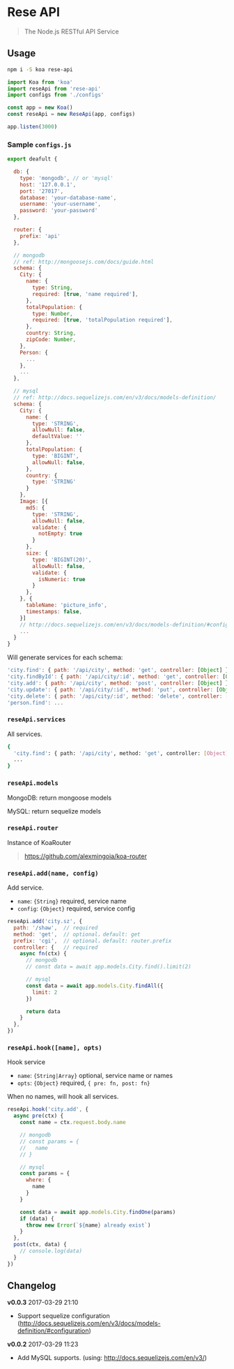 # Rese API

> The Node.js RESTful API Service

## Usage

```bash
npm i -S koa rese-api
```

```js
import Koa from 'koa'
import reseApi from 'rese-api'
import configs from './configs'

const app = new Koa()
const reseApi = new ReseApi(app, configs)

app.listen(3000)
```


### Sample `configs.js`

```js
export deafult {

  db: {
    type: 'mongodb', // or 'mysql'
    host: '127.0.0.1',
    port: '27017',
    database: 'your-database-name',
    username: 'your-username',
    password: 'your-password'
  },

  router: {
    prefix: 'api'
  },

  // mongodb
  // ref: http://mongoosejs.com/docs/guide.html
  schema: {
    City: {
      name: {
        type: String,
        required: [true, 'name required'],
      },
      totalPopulation: {
        type: Number,
        required: [true, 'totalPopulation required'],
      },
      country: String,
      zipCode: Number,
    },
    Person: {
      ...
    },
    ...
  },

  // mysql
  // ref: http://docs.sequelizejs.com/en/v3/docs/models-definition/
  schema: {
    City: {
      name: {
        type: 'STRING',
        allowNull: false,
        defaultValue: ''
      },
      totalPopulation: {
        type: 'BIGINT',
        allowNull: false,
      },
      country: {
        type: 'STRING'
      }
    },
    Image: [{
      md5: {
        type: 'STRING',
        allowNull: false,
        validate: {
          notEmpty: true
        }
      },
      size: {
        type: 'BIGINT(20)',
        allowNull: false,
        validate: {
          isNumeric: true
        }
      },
    }, {
      tableName: 'picture_info',
      timestamps: false,
    }]
    // http://docs.sequelizejs.com/en/v3/docs/models-definition/#configuration
    ...
  }
}
```

Will generate services for each schema:

```js
'city.find': { path: '/api/city', method: 'get', controller: [Object] },
'city.findById': { path: '/api/city/:id', method: 'get', controller: [Object] },
'city.add': { path: '/api/city', method: 'post', controller: [Object] },
'city.update': { path: '/api/city/:id', method: 'put', controller: [Object] },
'city.delete': { path: '/api/city/:id', method: 'delete', controller: [Object] }
'person.find': ...
```

### `reseApi.services`
All services.

```bash
{
  'city.find': { path: '/api/city', method: 'get', controller: [Object] },
  ...
}
```

### `reseApi.models`
MongoDB: return mongoose models

MySQL: return sequelize models

### `reseApi.router`
Instance of KoaRouter
> https://github.com/alexmingoia/koa-router

### `reseApi.add(name, config)`
Add service.
- `name`: `{String}` required, service name
- `config`: `{Object}` required, service config

```js
reseApi.add('city.sz', {
  path: '/shaw',  // required
  method: 'get',  // optional，default: get
  prefix: 'cgi',  // optional，default: router.prefix
  controller: {   // required
    async fn(ctx) {
      // mongodb
      // const data = await app.models.City.find().limit(2)

      // mysql
      const data = await app.models.City.findAll({
        limit: 2
      })

      return data
    }
  },
})
```

### `reseApi.hook([name], opts)`
Hook service
- `name`: `{String|Array}` optional, service name or names
- `opts`: `{Object}` required, `{ pre: fn, post: fn}`

When no names, will hook all services.
```js
reseApi.hook('city.add', {
  async pre(ctx) {
    const name = ctx.request.body.name

    // mongodb
    // const params = {
    //   name
    // }

    // mysql
    const params = {
      where: {
        name
      }
    }

    const data = await app.models.City.findOne(params)
    if (data) {
      throw new Error(`${name} already exist`)
    }
  },
  post(ctx, data) {
    // console.log(data)
  }
})
```

## Changelog

**v0.0.3**
2017-03-29 21:10
- Support sequelize configuration (http://docs.sequelizejs.com/en/v3/docs/models-definition/#configuration)

**v0.0.2**
2017-03-29 11:23
- Add MySQL supports. (using: http://docs.sequelizejs.com/en/v3/)
